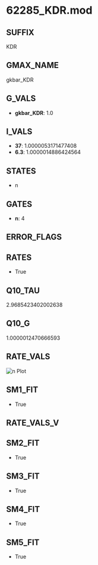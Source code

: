 # 62285_KDR.mod

## SUFFIX

KDR

## GMAX_NAME

gkbar_KDR

## G_VALS

- **gkbar_KDR**: 1.0

## I_VALS

- **37**: 1.0000053171477408
- **6.3**: 1.0000014886424564

## STATES

- n

## GATES

- **n**: 4

## ERROR_FLAGS


## RATES

- True

## Q10_TAU

2.9685423402002638

## Q10_G

1.0000012470666593

## RATE_VALS

![n Plot](/Users/pbozelos/Dropbox/icg-Chai-Panos/supermodels/output_markdown_files/K/62285_KDR.mod/images/n.png)

## SM1_FIT

- True

## RATE_VALS_V

## SM2_FIT

- True

## SM3_FIT

- True

## SM4_FIT

- True

## SM5_FIT

- True

